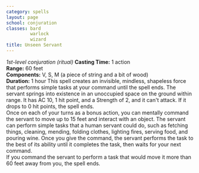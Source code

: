 ```yaml
---
category: spells
layout: page
school: conjuration
classes: bard
         warlock
         wizard
title: Unseen Servant 
---
```

_1st-level conjuration (ritual)_ 
**Casting Time:** 1 action    
**Range:** 60 feet    
**Components:** V, S, M (a piece of string and a bit of wood)    
**Duration:** 1 hour 
This spell creates an invisible, mindless, shapeless force that performs simple tasks at your command until the spell ends. The servant springs into existence in an unoccupied space on the ground within range. It has AC 10, 1 hit point, and a Strength of 2, and it can't attack. If it drops to 0 hit points, the spell ends.    
Once on each of your turns as a bonus action, you can mentally command the servant to move up to 15 feet and interact with an object. The servant can perform simple tasks that a human servant could do, such as fetching things, cleaning, mending, folding clothes, lighting fires, serving food, and pouring wine. Once you give the command, the servant performs the task to the best of its ability until it completes the task, then waits for your next command.    
If you command the servant to perform a task that would move it more than 60 feet away from you, the spell ends.